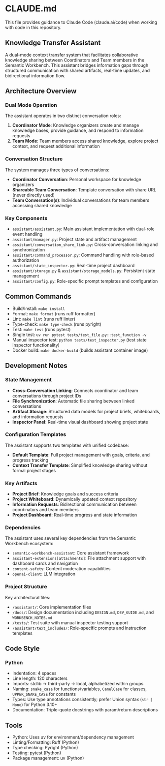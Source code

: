 # CLAUDE.md

This file provides guidance to Claude Code (claude.ai/code) when working with code in this repository.

## Knowledge Transfer Assistant

A dual-mode context transfer system that facilitates collaborative knowledge sharing between Coordinators and Team members in the Semantic Workbench. This assistant bridges information gaps through structured communication with shared artifacts, real-time updates, and bidirectional information flow.

## Architecture Overview

### Dual Mode Operation

The assistant operates in two distinct conversation roles:

1. **Coordinator Mode**: Knowledge organizers create and manage knowledge bases, provide guidance, and respond to information requests
2. **Team Mode**: Team members access shared knowledge, explore project context, and request additional information

### Conversation Structure

The system manages three types of conversations:

- **Coordinator Conversation**: Personal workspace for knowledge organizers
- **Shareable Team Conversation**: Template conversation with share URL (never directly used)
- **Team Conversation(s)**: Individual conversations for team members accessing shared knowledge

### Key Components

- `assistant/assistant.py`: Main assistant implementation with dual-role event handling
- `assistant/manager.py`: Project state and artifact management
- `assistant/conversation_share_link.py`: Cross-conversation linking and synchronization
- `assistant/command_processor.py`: Command handling with role-based authorization
- `assistant/state_inspector.py`: Real-time project dashboard
- `assistant/storage.py` & `assistant/storage_models.py`: Persistent state management
- `assistant/config.py`: Role-specific prompt templates and configuration

## Common Commands

- Build/Install: `make install`
- Format: `make format` (runs ruff formatter)
- Lint: `make lint` (runs ruff linter)
- Type-check: `make type-check` (runs pyright)
- Test: `make test` (runs pytest)
- Single test: `uv run pytest tests/test_file.py::test_function -v`
- Manual inspector test: `python tests/test_inspector.py` (test state inspector functionality)
- Docker build: `make docker-build` (builds assistant container image)

## Development Notes

### State Management

- **Cross-Conversation Linking**: Connects coordinator and team conversations through project IDs
- **File Synchronization**: Automatic file sharing between linked conversations
- **Artifact Storage**: Structured data models for project briefs, whiteboards, and information requests
- **Inspector Panel**: Real-time visual dashboard showing project state

### Configuration Templates

The assistant supports two templates with unified codebase:

- **Default Template**: Full project management with goals, criteria, and progress tracking
- **Context Transfer Template**: Simplified knowledge sharing without formal project stages

### Key Artifacts

- **Project Brief**: Knowledge goals and success criteria
- **Project Whiteboard**: Dynamically updated context repository
- **Information Requests**: Bidirectional communication between coordinators and team members
- **Project Dashboard**: Real-time progress and state information

### Dependencies

The assistant uses several key dependencies from the Semantic Workbench ecosystem:

- `semantic-workbench-assistant`: Core assistant framework
- `assistant-extensions[attachments]`: File attachment support with dashboard cards and navigation
- `content-safety`: Content moderation capabilities
- `openai-client`: LLM integration

### Project Structure

Key architectural files:
- `/assistant/`: Core implementation files
- `/docs/`: Design documentation including `DESIGN.md`, `DEV_GUIDE.md`, and `WORKBENCH_NOTES.md`
- `/tests/`: Test suite with manual inspector testing support
- `/assistant/text_includes/`: Role-specific prompts and instruction templates

## Code Style

### Python

- Indentation: 4 spaces
- Line length: 120 characters
- Imports: stdlib → third-party → local, alphabetized within groups
- Naming: `snake_case` for functions/variables, `CamelCase` for classes, `UPPER_SNAKE_CASE` for constants
- Types: Use type annotations consistently; prefer Union syntax (`str | None`) for Python 3.10+
- Documentation: Triple-quote docstrings with param/return descriptions

## Tools

- Python: Uses uv for environment/dependency management
- Linting/Formatting: Ruff (Python)
- Type checking: Pyright (Python)
- Testing: pytest (Python)
- Package management: uv (Python)
